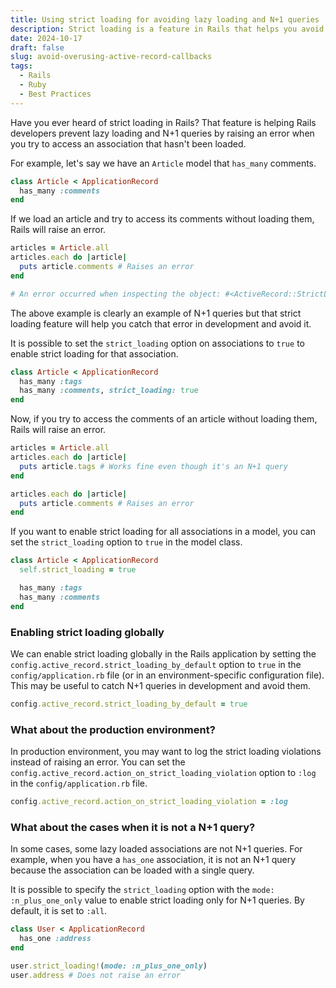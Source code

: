 ```yaml
---
title: Using strict loading for avoiding lazy loading and N+1 queries
description: Strict loading is a feature in Rails that helps you avoid lazy loading and N+1 queries by raising an error when you try to access an association that hasn't been loaded.
date: 2024-10-17
draft: false
slug: avoid-overusing-active-record-callbacks
tags:
  - Rails
  - Ruby
  - Best Practices
---
```



Have you ever heard of strict loading in Rails?
That feature is helping Rails developers prevent lazy loading and N+1 queries by raising an error when you try to access an association that hasn't been loaded.

For example, let's say we have an `Article` model that `has_many` comments.

```ruby
class Article < ApplicationRecord
  has_many :comments
end
```

If we load an article and try to access its comments without loading them, Rails will raise an error.

```ruby
articles = Article.all
articles.each do |article|
  puts article.comments # Raises an error
end

# An error occurred when inspecting the object: #<ActiveRecord::StrictLoadingViolationError: `Article` is marked for strict_loading. The Comments association named `:comments` cannot be lazily loaded.>
```

The above example is clearly an example of N+1 queries but that strict loading feature will help you catch that error in development and avoid it.

It is possible to set the `strict_loading` option on associations to `true` to enable strict loading for that association.

```ruby
class Article < ApplicationRecord
  has_many :tags
  has_many :comments, strict_loading: true
end
```

Now, if you try to access the comments of an article without loading them, Rails will raise an error.

```ruby
articles = Article.all
articles.each do |article|
  puts article.tags # Works fine even though it's an N+1 query
end

articles.each do |article|
  puts article.comments # Raises an error
end
```

If you want to enable strict loading for all associations in a model, you can set the `strict_loading` option to `true` in the model class.

```ruby
class Article < ApplicationRecord
  self.strict_loading = true

  has_many :tags
  has_many :comments
end
```

### Enabling strict loading globally

We can enable strict loading globally in the Rails application by setting the `config.active_record.strict_loading_by_default` option to `true` in the `config/application.rb` file (or in an environment-specific configuration file). This may be useful to catch N+1 queries in development and avoid them.

```ruby
config.active_record.strict_loading_by_default = true
```

### What about the production environment?

In production environment, you may want to log the strict loading violations instead of raising an error.
You can set the `config.active_record.action_on_strict_loading_violation` option to `:log` in the `config/application.rb` file.

```ruby
config.active_record.action_on_strict_loading_violation = :log
```

### What about the cases when it is not a N+1 query?

In some cases, some lazy loaded associations are not N+1 queries.
For example, when you have a `has_one` association, it is not an N+1 query because the association can be loaded with a single query.

It is possible to specify the `strict_loading` option with the `mode: :n_plus_one_only` value to enable strict loading only for N+1 queries. By default, it is set to `:all`.

```ruby
class User < ApplicationRecord
  has_one :address
end

user.strict_loading!(mode: :n_plus_one_only)
user.address # Does not raise an error
```
